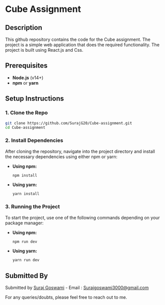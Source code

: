 # Cube Assignment

## Description

This github repository contains the code for the Cube assignment. The project is a simple web application that does the required functionality. The project is built using React.js and Css.

## Prerequisites

- **Node.js** (v14+)
- **npm** or **yarn**

## Setup Instructions

### 1. Clone the Repo

```bash
git clone https://github.com/SurajG20/Cube-assignment.git
cd Cube-assignment
```

### 2. Install Dependencies

After cloning the repository, navigate into the project directory and install the necessary dependencies using either npm or yarn:

- **Using npm:**

  ```bash
  npm install
  ```

- **Using yarn:**
  ```bash
  yarn install
  ```

### 3. Running the Project

To start the project, use one of the following commands depending on your package manager:

- **Using npm:**

  ```bash
  npm run dev
  ```

- **Using yarn:**
  ```bash
  yarn run dev
  ```

## Submitted By

Submitted by [Suraj Goswami](https://github.com/SurajG20) - Email : Surajgoswami3000@gmail.com

For any queries/doubts, please feel free to reach out to me.
